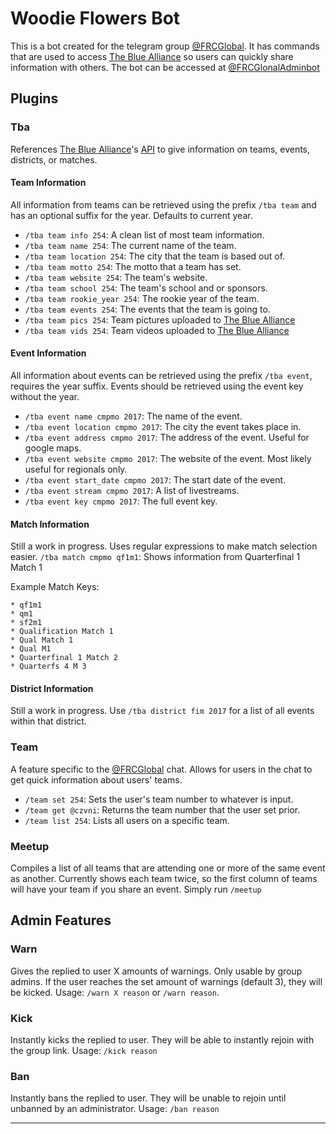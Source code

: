 # Woodie Flowers Bot
This is a bot created for the telegram group [@FRCGlobal](https://t.me/FRCGlobal). It has commands that are used to access [The Blue Alliance](https://thebluealliance.com) so users can quickly share information with others. The bot can be accessed at [@FRCGlonalAdminbot](t.me/FRCGlobalAdminBot)
## Plugins

### Tba

References [The Blue Alliance](https://thebluealliance.com)'s [API](https://www.thebluealliance.com/apidocs) to give information on teams, events, districts, or matches.


#### Team Information
All information from teams can be retrieved using the prefix `/tba team` and has an optional suffix for the year. Defaults to current year.
* `/tba team info 254`: A clean list of most team information.
* `/tba team name 254`: The current name of the team.
* `/tba team location 254`: The city that the team is based out of.
* `/tba team motto 254`: The motto that a team has set.
* `/tba team website 254`: The team's website.
* `/tba team school 254`: The team's school and or sponsors.
* `/tba team rookie_year 254`: The rookie year of the team.
* `/tba team events 254`: The events that the team is going to.
* `/tba team pics 254`: Team pictures uploaded to [The Blue Alliance](https://thebluealliance.com)
* `/tba team vids 254`: Team videos uploaded to [The Blue Alliance](https://thebluealliance.com)

#### Event Information
All information about events can be retrieved using the prefix `/tba event`, requires the year suffix. Events should be retrieved using the event key without the year.
* `/tba event name cmpmo 2017`: The name of the event.
* `/tba event location cmpmo 2017`: The city the event takes place in.
* `/tba event address cmpmo 2017`: The address of the event. Useful for google maps.
* `/tba event website cmpmo 2017`: The website of the event. Most likely useful for regionals only.
* `/tba event start_date cmpmo 2017`: The start date of the event.
* `/tba event stream cmpmo 2017`: A list of livestreams.
* `/tba event key cmpmo 2017`: The full event key.

#### Match Information
Still a work in progress. Uses regular expressions to make match selection easier.
`/tba match cmpmo qf1m1`: Shows information from Quarterfinal 1 Match 1

Example Match Keys:
```
* qf1m1
* qm1
* sf2m1
* Qualification Match 1
* Qual Match 1
* Qual M1
* Quarterfinal 1 Match 2
* Quarterfs 4 M 3 
```
#### District Information
Still a work in progress. Use `/tba district fim 2017` for a list of all events within that district.

### Team
A feature specific to the [@FRCGlobal](https://t.me/FRCGlobal) chat. Allows for users in the chat to get quick information about users' teams.
* `/team set 254`: Sets the user's team number to whatever is input.
* `/team get @czvni`: Returns the team number that the user set prior.
* `/team list 254`: Lists all users on a specific team.

### Meetup
Compiles a list of all teams that are attending one or more of the same event as another. Currently shows each team twice, so the first column of teams will have your team if you share an event.
Simply run `/meetup`

## Admin Features

### Warn
Gives the replied to user X amounts of warnings. Only usable by group admins.
If the user reaches the set amount of warnings (default 3), they will be kicked.
Usage: `/warn X reason` or `/warn reason`.

### Kick
Instantly kicks the replied to user. They will be able to instantly rejoin with the group link.
Usage: `/kick reason`

### Ban
Instantly bans the replied to user. They will be unable to rejoin until unbanned by an administrator.
Usage: `/ban reason`
___





